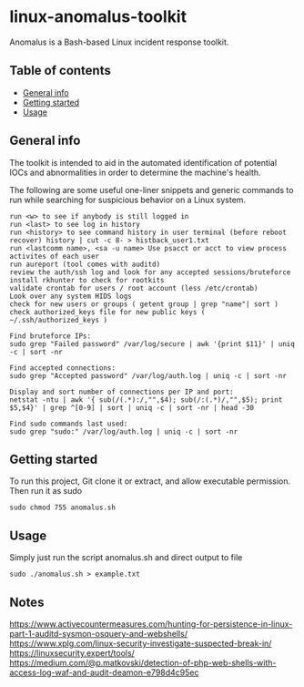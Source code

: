 # linux-anomalus-toolkit
Anomalus is a Bash-based Linux incident response toolkit.
## Table of contents
* [General info](#general-info)
* [Getting started](#getting-started)
* [Usage](#usage)

## General info
The toolkit is intended to aid in the automated identification of potential IOCs and abnormalities in order to determine the machine's health.

The following are some useful one-liner snippets and generic commands to run while searching for suspicious behavior on a Linux system. 
```
run <w> to see if anybody is still logged in
run <last> to see log in history
run <history> to see command history in user terminal (before reboot recover) history | cut -c 8- > histback_user1.txt
run <lastcomm name>, <sa -u name> Use psacct or acct to view process activites of each user
run aureport (tool comes with auditd)
review the auth/ssh log and look for any accepted sessions/bruteforce
install rkhunter to check for rootkits
validate crontab for users / root account (less /etc/crontab)
Look over any system HIDS logs
check for new users or groups ( getent group | grep "name"| sort )
check authorized_keys file for new public keys ( ~/.ssh/authorized_keys )

Find bruteforce IPs:
sudo grep "Failed password" /var/log/secure | awk '{print $11}' | uniq -c | sort -nr

Find accepted connections:
sudo grep "Accepted password" /var/log/auth.log | uniq -c | sort -nr

Display and sort number of connections per IP and port:
netstat -ntu | awk '{ sub(/(.*):/,"",$4); sub(/:(.*)/,"",$5); print $5,$4}' | grep ^[0-9] | sort | uniq -c | sort -nr | head -30

Find sudo commands last used:
sudo grep "sudo:" /var/log/auth.log | uniq -c | sort -nr
```
## Getting started
To run this project, Git clone it or extract, and allow executable permission. Then run it as sudo<br />
```
sudo chmod 755 anomalus.sh
```
## Usage
Simply just run the script anomalus.sh and direct output to file

```
sudo ./anomalus.sh > example.txt
```

## Notes

https://www.activecountermeasures.com/hunting-for-persistence-in-linux-part-1-auditd-sysmon-osquery-and-webshells/
https://www.xplg.com/linux-security-investigate-suspected-break-in/
https://linuxsecurity.expert/tools/
https://medium.com/@p.matkovski/detection-of-php-web-shells-with-access-log-waf-and-audit-deamon-e798d4c95ec
